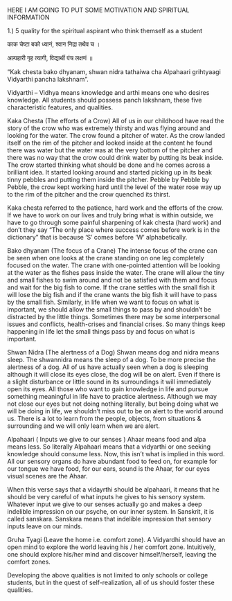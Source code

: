 HERE I AM GOING TO PUT SOME MOTIVATION AND SPIRITUAL INFORMATION



1.) 5 quality for the spiritual aspirant who think themself as a student 

काक चेष्टा बको ध्यानं, श्वान निद्रा तथैव च ।

अल्पहारी गृह त्यागी, विद्यार्थी पंच लक्षणं ॥

“Kak chesta bako dhyanam, shwan nidra tathaiwa cha Alpahaari grihtyaagi Vidyarthi pancha lakshnam”.

Vidyarthi – Vidhya means knowledge and arthi means one who desires knowledge. All students should possess panch lakshnam, these five characteristic features, and qualities.

Kaka Chesta (The efforts of a Crow)
All of us in our childhood have read the story of the crow who was extremely thirsty and was flying around and looking for the water. The crow found a pitcher of water. As the crow landed itself on the rim of the pitcher and looked inside at the content he found there was water but the water was at the very bottom of the pitcher and there was no way that the crow could drink water by putting its beak inside. The crow started thinking what should be done and he comes across a brilliant idea. It started looking around and started picking up in its beak tinny pebbles and putting them inside the pitcher. Pebble by Pebble by Pebble, the crow kept working hard until the level of the water rose way up to the rim of the pitcher and the crow quenched its thirst.


Kaka chesta referred to the patience, hard work and the efforts of the crow. If we have to work on our lives and truly bring what is within outside, we have to go through some painful sharpening of kak chesta (hard work) and don’t they say “The only place where success comes before work is in the dictionary” that is because ‘S’ comes before ‘W’ alphabetically.

Bako dhyanam (The focus of a Crane)
The intense focus of the crane can be seen when one looks at the crane standing on one leg completely focused on the water. The crane with one-pointed attention will be looking at the water as the fishes pass inside the water. The crane will allow the tiny and small fishes to swim around and not be satisfied with them and focus and wait for the big fish to come. If the crane settles with the small fish it will lose the big fish and if the crane wants the big fish it will have to pass by the small fish. Similarly, in life when we want to focus on what is important, we should allow the small things to pass by and shouldn’t be distracted by the little things. Sometimes there may be some interpersonal issues and conflicts, health-crises and financial crises. So many things keep happening in life let the small things pass by and focus on what is important.


Shwan Nidra (The alertness of a Dog)
Shwan means dog and nidra means sleep. The shwannidra means the sleep of a dog. To be more precise the alertness of a dog. All of us have actually seen when a dog is sleeping although it will close its eyes close, the dog will be on alert.  Even if there is a slight disturbance or little sound in its surroundings it will immediately open its eyes. All those who want to gain knowledge in life and pursue something meaningful in life have to practice alertness. Although we may not close our eyes but not doing nothing literally, but being doing what we will be doing in life, we shouldn’t miss out to be on alert to the world around us. There is a lot to learn from the people, objects, from situations & surrounding and we will only learn when we are alert.


Alpahaari ( Inputs we give to our senses )
Ahaar means food and alpa means less. So literally Alpahaari means that a vidyarthi or one seeking knowledge should consume less. Now, this isn’t what is implied in this word. All our sensory organs do have abundant food to feed on, for example for our tongue we have food, for our ears, sound is the Ahaar, for our eyes visual scenes are the Ahaar.

When this verse says that a vidayrthi should be alpahaari, it means that he should be very careful of what inputs he gives to his sensory system. Whatever input we give to our senses actually go and makes a deep indelible impression on our psyche, on our inner system. In Sanskrit, it is called sanskara. Sanskara means that indelible impression that sensory inputs leave on our minds.


Gruha Tyagi (Leave the home i.e. comfort zone).
A Vidyardhi should have an open mind to explore the world leaving his / her comfort zone. Intuitively, one should explore his/her mind and discover himself/herself, leaving the comfort zones.


Developing the above qualities is not limited to only schools or college students, but in the quest of self-realization, all of us should foster these qualities.
